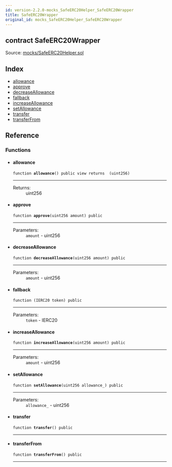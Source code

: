 ```yaml
---
id: version-2.2.0-mocks_SafeERC20Helper_SafeERC20Wrapper
title: SafeERC20Wrapper
original_id: mocks_SafeERC20Helper_SafeERC20Wrapper
---
```


<div class="contract-doc"><div class="contract"><h2 class="contract-header"><span class="contract-kind">contract</span> SafeERC20Wrapper</h2><div class="source">Source: <a href="https://github.com/OpenZeppelin/zeppelin-solidity/blob/v2.2.0/contracts/mocks/SafeERC20Helper.sol" target="_blank">mocks/SafeERC20Helper.sol</a></div></div><div class="index"><h2>Index</h2><ul><li><a href="mocks_SafeERC20Helper_SafeERC20Wrapper.html#allowance">allowance</a></li><li><a href="mocks_SafeERC20Helper_SafeERC20Wrapper.html#approve">approve</a></li><li><a href="mocks_SafeERC20Helper_SafeERC20Wrapper.html#decreaseAllowance">decreaseAllowance</a></li><li><a href="mocks_SafeERC20Helper_SafeERC20Wrapper.html#">fallback</a></li><li><a href="mocks_SafeERC20Helper_SafeERC20Wrapper.html#increaseAllowance">increaseAllowance</a></li><li><a href="mocks_SafeERC20Helper_SafeERC20Wrapper.html#setAllowance">setAllowance</a></li><li><a href="mocks_SafeERC20Helper_SafeERC20Wrapper.html#transfer">transfer</a></li><li><a href="mocks_SafeERC20Helper_SafeERC20Wrapper.html#transferFrom">transferFrom</a></li></ul></div><div class="reference"><h2>Reference</h2><div class="functions"><h3>Functions</h3><ul><li><div class="item function"><span id="allowance" class="anchor-marker"></span><h4 class="name">allowance</h4><div class="body"><code class="signature">function <strong>allowance</strong><span>() </span><span>public </span><span>view </span><span>returns  (uint256) </span></code><hr/><dl><dt><span class="label-return">Returns:</span></dt><dd>uint256</dd></dl></div></div></li><li><div class="item function"><span id="approve" class="anchor-marker"></span><h4 class="name">approve</h4><div class="body"><code class="signature">function <strong>approve</strong><span>(uint256 amount) </span><span>public </span></code><hr/><dl><dt><span class="label-parameters">Parameters:</span></dt><dd><div><code>amount</code> - uint256</div></dd></dl></div></div></li><li><div class="item function"><span id="decreaseAllowance" class="anchor-marker"></span><h4 class="name">decreaseAllowance</h4><div class="body"><code class="signature">function <strong>decreaseAllowance</strong><span>(uint256 amount) </span><span>public </span></code><hr/><dl><dt><span class="label-parameters">Parameters:</span></dt><dd><div><code>amount</code> - uint256</div></dd></dl></div></div></li><li><div class="item function"><span id="fallback" class="anchor-marker"></span><h4 class="name">fallback</h4><div class="body"><code class="signature">function <strong></strong><span>(IERC20 token) </span><span>public </span></code><hr/><dl><dt><span class="label-parameters">Parameters:</span></dt><dd><div><code>token</code> - IERC20</div></dd></dl></div></div></li><li><div class="item function"><span id="increaseAllowance" class="anchor-marker"></span><h4 class="name">increaseAllowance</h4><div class="body"><code class="signature">function <strong>increaseAllowance</strong><span>(uint256 amount) </span><span>public </span></code><hr/><dl><dt><span class="label-parameters">Parameters:</span></dt><dd><div><code>amount</code> - uint256</div></dd></dl></div></div></li><li><div class="item function"><span id="setAllowance" class="anchor-marker"></span><h4 class="name">setAllowance</h4><div class="body"><code class="signature">function <strong>setAllowance</strong><span>(uint256 allowance_) </span><span>public </span></code><hr/><dl><dt><span class="label-parameters">Parameters:</span></dt><dd><div><code>allowance_</code> - uint256</div></dd></dl></div></div></li><li><div class="item function"><span id="transfer" class="anchor-marker"></span><h4 class="name">transfer</h4><div class="body"><code class="signature">function <strong>transfer</strong><span>() </span><span>public </span></code><hr/></div></div></li><li><div class="item function"><span id="transferFrom" class="anchor-marker"></span><h4 class="name">transferFrom</h4><div class="body"><code class="signature">function <strong>transferFrom</strong><span>() </span><span>public </span></code><hr/></div></div></li></ul></div></div></div>
